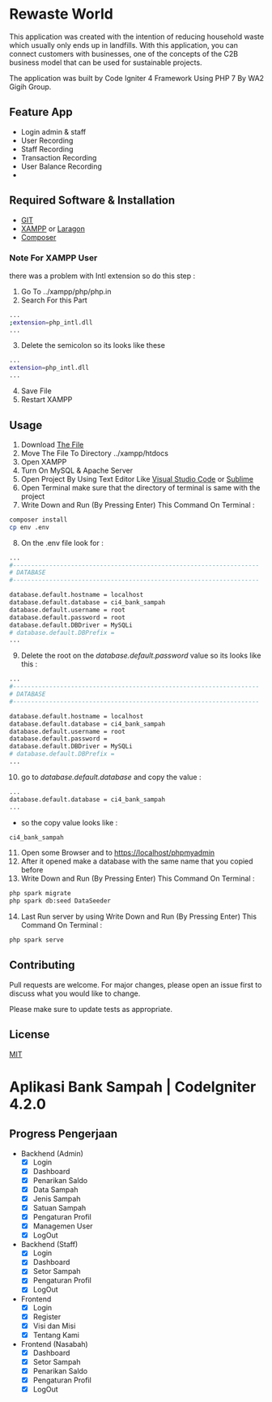 # Rewaste World

This application was created with the intention of reducing household waste which usually only ends up in landfills. With this application, you can connect customers with businesses, one of the concepts of the C2B business model that can be used for sustainable projects.
 
The application was built by Code Igniter 4 Framework Using PHP 7 By WA2 Gigih Group.

## Feature App
- Login admin & staff
- User Recording 
- Staff Recording
- Transaction Recording
- User Balance Recording
- 

## Required Software & Installation
- [GIT](https://git-scm.com/downloads)
- [XAMPP](https://www.apachefriends.org/download.html) or [Laragon](https://laragon.org/download/index.html)
- [Composer](https://getcomposer.org/download/)

### Note For XAMPP User
there was a problem with Intl extension so do this step : 

1. Go To ../xampp/php/php.in
2. Search For this Part 
```bash
...
;extension=php_intl.dll 
...
```
3. Delete the semicolon so its looks like these
```bash
...
extension=php_intl.dll 
...
```

4. Save File
5. Restart XAMPP


## Usage
1. Download [The File](https://github.com/tiangithub123/aplikasi-bank-sampah-ci4)
2. Move The File To Directory ../xampp/htdocs
3. Open XAMPP
4. Turn On MySQL & Apache Server 
5. Open Project By Using Text Editor Like [Visual Studio Code](https://code.visualstudio.com/download) or [Sublime](https://www.sublimetext.com/3)
6. Open Terminal make sure that the directory of terminal is same with the project 
7. Write Down and Run (By Pressing Enter) This Command On Terminal :
```bash
composer install
cp env .env
```
8. On the .env file look for : 
```bash
...
#--------------------------------------------------------------------
# DATABASE
#--------------------------------------------------------------------

database.default.hostname = localhost
database.default.database = ci4_bank_sampah
database.default.username = root
database.default.password = root
database.default.DBDriver = MySQLi
# database.default.DBPrefix =
...
```
9. Delete the root on the *database.default.password* value so its looks like this : 
```bash
...
#--------------------------------------------------------------------
# DATABASE
#--------------------------------------------------------------------

database.default.hostname = localhost
database.default.database = ci4_bank_sampah
database.default.username = root
database.default.password = 
database.default.DBDriver = MySQLi
# database.default.DBPrefix =
...
```
10. go to *database.default.database* and copy the  value :
```bash
...
database.default.database = ci4_bank_sampah
...
```
- so the copy value looks like : 
```bash
ci4_bank_sampah
```

11. Open some Browser and  to [https://localhost/phpmyadmin](https://localhost/phpmyadmin)
12. After it opened make a database with the same name that you copied before 
13. Write Down and Run (By Pressing Enter) This Command On Terminal :
```bash
php spark migrate
php spark db:seed DataSeeder
```
14. Last Run server  by using  Write Down and Run (By Pressing Enter) This Command On Terminal :

```bash
php spark serve
```

## Contributing
Pull requests are welcome. For major changes, please open an issue first to discuss what you would like to change.

Please make sure to update tests as appropriate.

## License
[MIT](https://choosealicense.com/licenses/mit/)


# Aplikasi Bank Sampah | CodeIgniter 4.2.0

## Progress Pengerjaan

- Backhend (Admin)
  - [x] Login
  - [x] Dashboard
  - [x] Penarikan Saldo
  - [x] Data Sampah
  - [x] Jenis Sampah
  - [x] Satuan Sampah
  - [x] Pengaturan Profil
  - [x] Managemen User
  - [x] LogOut
- Backhend (Staff)
  - [x] Login
  - [x] Dashboard
  - [x] Setor Sampah
  - [x] Pengaturan Profil
  - [x] LogOut

- Frontend
  - [x] Login
  - [x] Register
  - [x] Visi dan Misi
  - [x] Tentang Kami
- Frontend (Nasabah)
  - [x] Dashboard
  - [x] Setor Sampah
  - [x] Penarikan Saldo
  - [x] Pengaturan Profil
  - [x] LogOut
